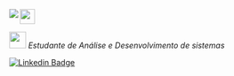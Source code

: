 <img src="https://user-images.githubusercontent.com/5679180/79618120-0daffb80-80be-11ea-819e-d2b0fa904d07.gif" width="27px">

<img align="left" src="https://github.com/anathayna/anathayna/blob/master/assets/pusheencode.gif"/>


<p></a><img src="https://github.com/anathayna/anathayna/blob/master/assets/bmo.gif?raw=1" width="30vw"/> <em> Estudante de Análise e Desenvolvimento de sistemas</em></p>



[![Linkedin Badge](https://img.shields.io/badge/-LinkedIn-blue?style=flat-square&logo=Linkedin&logoColor=white&link=https://www.linkedin.com/in/mariana-andrade-503b8b208/)](https://www.linkedin.com/in/mariana-andrade-503b8b208/)
